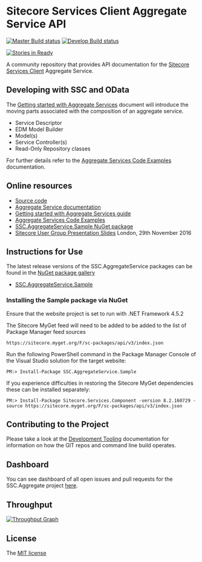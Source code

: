 # Sitecore Services Client Aggregate Service API

[![Master Build status](https://ci.appveyor.com/api/projects/status/mnl4fm107yk34an4/branch/master?svg=true&passingText=master%20-%20OK&pendingText=master%20-%20building&failingText=master%20-%20Failed)](https://ci.appveyor.com/project/kevinobee/ssc-aggregateservice/branch/master)
[![Develop Build status](https://ci.appveyor.com/api/projects/status/mnl4fm107yk34an4/branch/develop?svg=true&passingText=develop%20-%20OK&pendingText=develop%20-%20building&failingText=develop%20-%20Failed)](https://ci.appveyor.com/project/kevinobee/ssc-aggregateservice/branch/develop)

[![Stories in Ready](https://badge.waffle.io/kevinobee/SSC.AggregateService.png?label=ready&title=Ready)](https://waffle.io/kevinobee/SSC.AggregateService)

A community repository that provides API documentation for the [Sitecore Services Client][6] Aggregate Service.


## Developing with SSC and OData

The [Getting started with Aggregate Services][3] document will introduce the moving parts associated with the composition of an aggregate service.

* Service Descriptor
* EDM Model Builder
* Model(s)
* Service Controller(s)
* Read-Only Repository classes

For further details refer to the [Aggregate Services Code Examples][4] documentation.

## Online resources

 - [Source code][1]
 - [Aggregate Service documentation][2]
 - [Getting started with Aggregate Services guide][3]
 - [Aggregate Services Code Examples][4]
 - [SSC.AggregateService.Sample NuGet package][8]
 - [Sitecore User Group Presentation Slides][11] London, 29th November 2016


## Instructions for Use

The latest release versions of the SSC.AggregateService packages can be found in the [NuGet package gallery][9]

* [SSC.AggregateService.Sample][8] 


### Installing the Sample package via NuGet

Ensure that the website project is set to run with .NET Framework 4.5.2

The Sitecore MyGet feed will need to be added to be added to the list of Package Manager feed sources

    https://sitecore.myget.org/F/sc-packages/api/v3/index.json

Run the following PowerShell command in the Package Manager Console of the Visual Studio solution for the target website:

    PM:> Install-Package SSC.AggregateService.Sample

If you experience difficulties in restoring the Sitecore MyGet dependencies these can be installed separately:

    PM:> Install-Package Sitecore.Services.Component -version 8.2.160729 -source https://sitecore.myget.org/F/sc-packages/api/v3/index.json



## Contributing to the Project

Please take a look at the [Development Tooling][5] documentation for information on how the GIT repos and command line build operates.

## Dashboard

You can see dashboard of all open issues and pull requests for the SSC.Aggregate project [here][12].

## Throughput

[![Throughput Graph][13]][14]

## License

The [MIT license][7]


 [1]: https://github.com/kevinobee/SSC.AggregateService/
 [2]: http://docs.sscaggregateservice.apiary.io/
 [3]: doc/features/Aggregate-Services-Getting-Started.md
 [4]: doc/features/Aggregate-Services-Code-Examples.md
 [5]: doc/Development-Tooling.md
 [6]: https://sitecorecontextitem.wordpress.com/2015/01/07/what-is-sitecore-services-client/
 [7]: https://github.com/kevinobee/SSC.AggregateService/blob/master/LICENSE
 [8]: https://www.nuget.org/packages/SSC.AggregateService.Sample/
 [9]: https://www.nuget.org/packages/ 
 [10]: https://sitecore.myget.org/F/sc-packages/api/v3/index.json
 [11]: https://odata-sug-lon.herokuapp.com/#/
 [12]: https://waffle.io/kevinobee/SSC.AggregateService
 [13]: https://graphs.waffle.io/kevinobee/SSC.AggregateService/throughput.svg
 [14]: (https://waffle.io/kevinobee/SSC.AggregateService/metrics/throughput)
